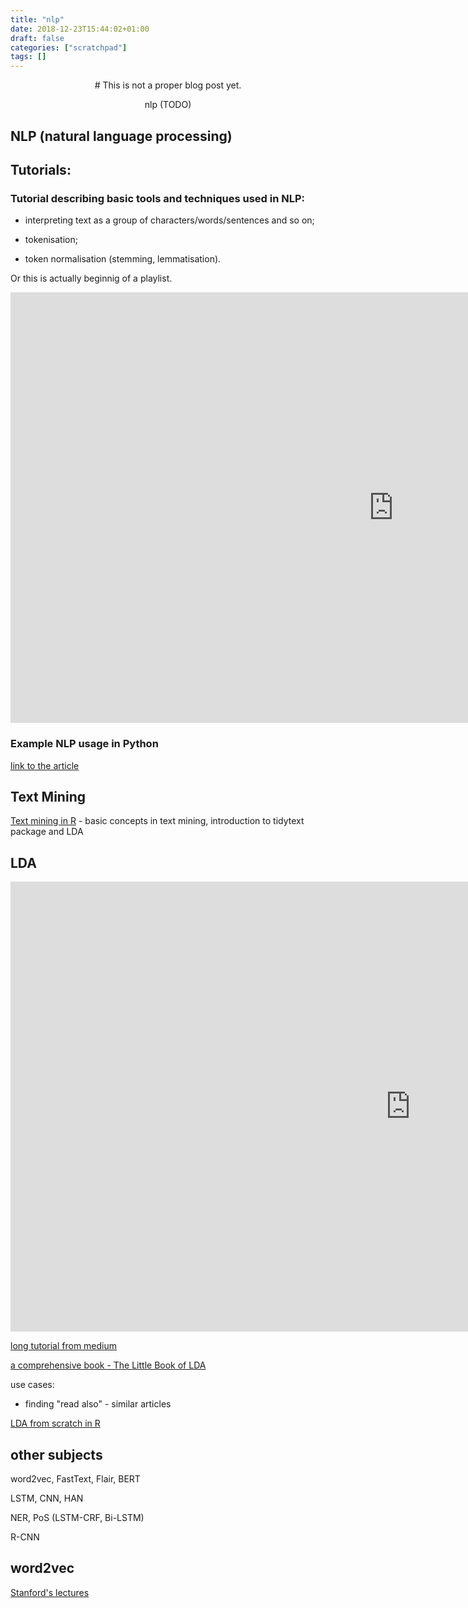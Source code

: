 ```yaml
---
title: "nlp"
date: 2018-12-23T15:44:02+01:00
draft: false
categories: ["scratchpad"]
tags: []
---
```


<center>
# This is not a proper blog post yet.

nlp (TODO)
</center>


## NLP (natural language processing)

## Tutorials:

### Tutorial describing basic tools and techniques used in NLP:

* interpreting text as a group of characters/words/sentences and so on;

* tokenisation;

* token normalisation (stemming, lemmatisation).

Or this is actually beginnig of a playlist.

<iframe width="1225" height="689" src="https://www.youtube.com/embed/nxhCyeRR75Q?list=PLIG2x2RJ_4LTF-IIu7-J3y_yg8LRe1WZq" frameborder="0" allow="accelerometer; autoplay; encrypted-media; gyroscope; picture-in-picture" allowfullscreen></iframe>

### Example NLP usage in Python

[link to the article](https://towardsdatascience.com/gentle-start-to-natural-language-processing-using-python-6e46c07addf3)

## Text Mining

[Text mining in R](https://www.tidytextmining.com/) - basic concepts in text mining, introduction to tidytext package and LDA

## LDA

<iframe width="1280" height="720" src="https://www.youtube.com/embed/3mHy4OSyRf0" frameborder="0" allow="accelerometer; autoplay; encrypted-media; gyroscope; picture-in-picture" allowfullscreen></iframe>

[long tutorial from medium](https://towardsdatascience.com/topic-modeling-and-latent-dirichlet-allocation-in-python-9bf156893c24)

[a comprehensive book - The Little Book of LDA](https://ldabook.com/background.html)

use cases:

* finding "read also" - similar articles

[LDA from scratch in R](http://brooksandrew.github.io/simpleblog/articles/latent-dirichlet-allocation-under-the-hood/)

## other subjects

word2vec, FastText, Flair, BERT

LSTM, CNN, HAN

NER, PoS (LSTM-CRF, Bi-LSTM)

R-CNN

## word2vec

[Stanford's lectures](https://www.youtube.com/watch?v=ASn7ExxLZws&index=3&list=PL3FW7Lu3i5Jsnh1rnUwq_TcylNr7EkRe6)


